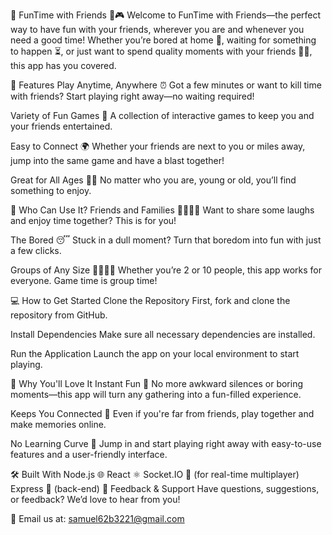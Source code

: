 🎉 FunTime with Friends 👫🎮
Welcome to FunTime with Friends—the perfect way to have fun with your friends, wherever you are and whenever you need a good time! Whether you’re bored at home 🏡, waiting for something to happen ⏳, or just want to spend quality moments with your friends 👯‍♀️, this app has you covered.

🌟 Features
Play Anytime, Anywhere ⏰
Got a few minutes or want to kill time with friends? Start playing right away—no waiting required!

Variety of Fun Games 🎲
A collection of interactive games to keep you and your friends entertained.

Easy to Connect 🌍
Whether your friends are next to you or miles away, jump into the same game and have a blast together!

Great for All Ages 👶👵
No matter who you are, young or old, you’ll find something to enjoy.

👥 Who Can Use It?
Friends and Families 👨‍👩‍👧‍👦
Want to share some laughs and enjoy time together? This is for you!

The Bored 😴
Stuck in a dull moment? Turn that boredom into fun with just a few clicks.

Groups of Any Size 👯‍♂️👯‍♀️
Whether you’re 2 or 10 people, this app works for everyone. Game time is group time!

💻 How to Get Started
Clone the Repository
First, fork and clone the repository from GitHub.

Install Dependencies
Make sure all necessary dependencies are installed.

Run the Application
Launch the app on your local environment to start playing.

🥳 Why You'll Love It
Instant Fun 🤩
No more awkward silences or boring moments—this app will turn any gathering into a fun-filled experience.

Keeps You Connected 💬
Even if you're far from friends, play together and make memories online.

No Learning Curve 🚀
Jump in and start playing right away with easy-to-use features and a user-friendly interface.

🛠️ Built With
Node.js 🌐
React ⚛️
Socket.IO 🔌 (for real-time multiplayer)
Express 🚀 (back-end)
💬 Feedback & Support
Have questions, suggestions, or feedback? We’d love to hear from you!


📧 Email us at: samuel62b3221@gmail.com
